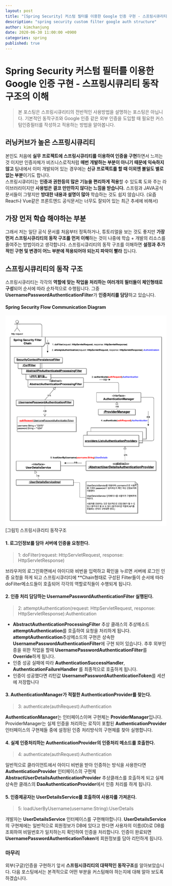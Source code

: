 ```yaml
---
layout: post
title: "[Spring Security] 커스텀 필터를 이용한 Google 인증 구현 - 스프링시큐리티 동작구조의 이해(1)"
description: "spring security custom filter google auth structure"
author: kimchanjung
date: 2020-06-30 11:00:00 +0900
categories: spring
published: true
---
```


# Spring Security 커스텀 필터를 이용한 Google 인증 구현 - 스프링시큐리티 동작구조의 이해
> 본 포스팅은 스프링시큐리티의 전반적인 사용방법을 설명하는 포스팅은 아닙니다. 기본적인 동작구조와 Google 인증 같은 외부 인증을 도입할 때 필요한 커스텀인증필터를 작성하고 적용하는 방법을 알아봅니다.

## 러닝커브가 높은 스프링시큐리티
본인도 처음에 **실무 프로젝트에 스프링시큐리티를 이용하여 인증을 구현**하면서 느끼는 것 이지만 인증자체가 비즈니스로직처럼 **매번 개발하는 부분이 아니기 때문에 익숙하지 않고** 팀내에서 이미 개발되어 있는 경우에는 **신규 프로젝트를 할 때 이외엔 볼일도 별로 없는 부분**이기도 합니다.  
스프링시큐리티는 **인증과 권한등의 많은 기능을 편리하게 적용**할 수 있도록 도와 주는 라이브러리이지만 **사용법은 결코 만만하지 않다는 느낌을 받습니다.** 스프링과 JAVA공식 문서들이 그렇지만 **방대한 내용과 설명이 많아** 학습하는 것도 쉽지 않습니다. (요즘 React나 Vue같은 프론트엔드 공식문서는 너무도 잘되어 있는 최근 추세에 비해서)  

## 가장 먼저 학습 해야하는 부분
그래서 저는 일단 공식 문서를 처음부터 정독하거나, 튜토리얼을 보는 것도 좋지만 **가장 먼저 스프링시큐리티의 동작 구조를 먼저 이해**하는 것이 나중에 학습 + 개발의 리소스를 줄여주는 방법이라고 생각합니다. 스프링시큐리티의 동작 구조를 이해하면 **설정과 추가적인 구현 및 변경이 어느 부분에 적용되어야 되는지 파악이 빨라** 집니다.

## 스프링시큐리티의 동작 구조
스프링시큐리티는 각각의 **역할에 맞는 작업을 처리하는 여러개의 필터들이 체인형태로 구성**되어 순서에 따라 순차적으로 수행됩니다. 그중 **UsernamePasswordAuthenticationFilter**가 **인증처리를 담당**하고 있습니다.  
#### Spring Security Flow Communication Diagram
![spring-security-flow-diagram](/post-img/spring-security/spring-security-flow-diagram.png)
[그림1] 스프링시큐리티 동작구조

#### 1. 로그인정보를 담아 서버에 인증을 요청한다.
> 1: doFilter(request: HttpServletRequest, response: HttpServletResponse)

브라우저의 로그인화면에서 아이디와 비번을 입력하고 확인을 누르면 서버에 로그인 인증 요청을 하게 되고 
스프링시큐리티에 **Chain형태로 구성된 Filter들이 순서에 따라 doFilter메소드들이 호출되어 각각의 역할로직들이 수행되게 됩니다.

#### 2. 인증 처리 담당하는 UsernamePasswordAuthenticationFilter 실행된다.
> 2: attemptAuthentication(request: HttpServletRequest, response: HttpServletResponse):Authentication  

- **AbstractAuthenticationProcessingFilter** 추상 클래스의 추상메소드 **attemptAuthentication**를 호출하여 요청을 처리하게 됩니다. **attemptAuthentication**추상메소드의 구현은 상속한 **UsernamePasswordAuthenticationFilter**에 구현 되어 있습니다. 추후 외부인증을 위한 작업을 할때 **UsernamePasswordAuthenticationFilter**를 **Override**하게 됩니다. 
- 인증 성공 실패에 따라 **AuthenticationSuccessHandler**, **AuthenticationFailureHandler** 를 최종적으로 호출하게 됩니다.
- 인증이 성공했다면 리턴값 **UsernamePasswordAuthenticationToken**를 세션에 저장합니다


#### 3. AuthenticationManager가 적절한 AuthenticationProvider를 찾는다.
> 3: authenticate(authRequest):Authentication  

**AuthenticationManager**는 인터페이스이며 구현체는 **ProviderManager**입니다. ProviderManager는 실제 인증을 처리하는 로직이 포함된 **AuthenticationProvider** 인터페이스의 구현체들 중에 설정된 인증 처리방식의 구현체를 찾아 실행합니다.

#### 4. 실제 인증처리하는 AuthenticationProvider의 인증처리 메소드를 호출한다.
> 4: authenticate(authRequest):Authentication   

일반적으로 클라이언트에서 아이디 비번을 받아 인증하는 방식을 사용한다면 **AuthenticationProvider** 인터페이스의 구현체 **AbstractUserDetailsAuthenticationProvider** 추상클래스를 호출하게 되고 실제 상속한 클래스의 **DaoAuthenticationProvider**에서 인증 처리를 하게 됩니다. 

#### 5. 인증제공자는 UserDetailsService를 호출하여 사용자를 가져온다.
> 5: loadUserByUsername(username:String):UserDetails  

개발자는 **UserDetailsService** 인터페이스를 구현해야합니다. **UserDetailsService**의 구현체에는 일반적으로 회원정보가 DB에 있다고 한다면 사용자의 이름(ID)로 DB를 조회하여 비밀번호가 일치하는지 확인하여 인증을 처리합니다. 인증이 완료되면 **UsernamePasswordAuthenticationToken**에 회원정보를 담아 리턴하게 됩니다.

### 마무리
외부(구글)인증을 구현하기 앞서 **스프링시큐리티의 대략적인 동작구조**를 알아보았습니다. 다음 포스팅에서는 본격적으로 어떤 부분을 커스텀해야 하는지에 대해 알아 보도록 하겠습니다.
